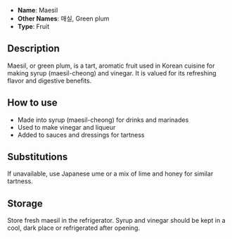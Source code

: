 - **Name**: Maesil
- **Other Names**: 매실, Green plum
- **Type**: Fruit

## Description

Maesil, or green plum, is a tart, aromatic fruit used in Korean cuisine for making syrup (maesil-cheong) and vinegar. It is valued for its refreshing flavor and digestive benefits.

## How to use

- Made into syrup (maesil-cheong) for drinks and marinades
- Used to make vinegar and liqueur
- Added to sauces and dressings for tartness

## Substitutions

If unavailable, use Japanese ume or a mix of lime and honey for similar tartness.

## Storage

Store fresh maesil in the refrigerator. Syrup and vinegar should be kept in a cool, dark place or refrigerated after opening. 
